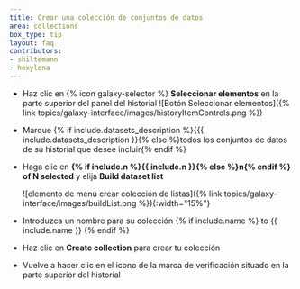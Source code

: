 ```yaml
---
title: Crear una colección de conjuntos de datos
area: collections
box_type: tip
layout: faq
contributors:
- shiltemann
- hexylena
---
```



* Haz clic en {% icon galaxy-selector %} **Seleccionar elementos** en la parte superior del panel del historial ![Botón Seleccionar elementos]({% link topics/galaxy-interface/images/historyItemControls.png %})
* Marque {% if include.datasets_description %}{{{ include.datasets_description }}{% else %}todos los conjuntos de datos de su historial que desee incluir{% endif %}
* Haga clic en **{% if include.n %}{{ include.n }}{% else %}n{% endif %} of N selected** y elija **Build dataset list**

  ![elemento de menú crear colección de listas]({% link topics/galaxy-interface/images/buildList.png %}){:width="15%"}

* Introduzca un nombre para su colección {% if include.name %} to {{ include.name }} {% endif %}
* Haz clic en **Create collection** para crear tu colección
* Vuelve a hacer clic en el icono de la marca de verificación situado en la parte superior del historial


